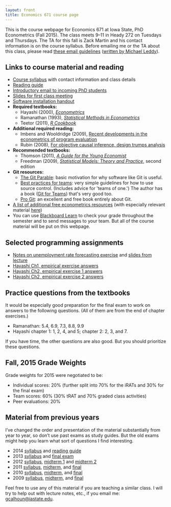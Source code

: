 ```yaml
---
layout: front
title: Economics 671 course page
---
```


This is the course webpage for Economics 671 at Iowa State, PhD
Econometrics (Fall 2015). The class meets 9–11 in Heady 272 on
Tuesdays and Thursdays. The TA for this fall is Zack Martin and
his contact information is on the course syllabus.
Before emailing me or the TA about this class, please read [these
email guidelines](../dl/email) ([written by Michael Leddy][leddy]).

[Blackboard Learn]: https://bb.its.iastate.edu
[leddy]: http://mleddy.blogspot.com/2005/01/how-to-e-mail-professor.html

Links to course material and reading
----------------------------------------------------------------------

* [Course syllabus](syllabus-2015.pdf) with contact information and
  class details
* [Reading guide](readingguide-2015.pdf)
* [Introductory email to incoming PhD students](/blog/intro-phd-email)
* [Slides for first class meeting](intro-2015.pdf)
* [Software installation handout](software-installation.pdf)
* **Required textbooks:**
  * Hayashi (2000), *[Econometrics][Ha00]*
  * Ramanathan (1993), *[Statistical Methods in Econometrics][Ra93]*
  * Teetor (2011), *[R Cookbook][Te11]*
* **Additional required reading:**
  * Imbens and Wooldridge (2009), [Recent developments in the econometrics of
    program evaluation][IW09]
  * Rubin (2008), [For objective causal inference, design trumps analysis][Ru08]
* **Recommended textbooks:**
  * Thomson (2011), *[A Guide for the Young Economist][Th11]*
  * Freedman (2009), *[Statistical Models: Theory and Practice][Fr09]*,
    second edition
* **Git resources:**
  * [The Git Parable][Pr09]: basic motivation for why software like Git
    is useful.
  * [Best practices for teams][GFT]: very simple guidelines for how to
    use source control. (Includes advice for 'teams of one.') The author
    has a book ([Git for Teams][GFT2]) that's very good too.
  * [Pro Git][CS14]: an excellent and free book entirely about Git.
* [A list of additional free econometrics resources][EFLP] (with especially
  relevant material [here][EFLP2])
* You can use [Blackboard Learn][] to check your grade throughout the
  semester and to send messages to your team. But all of the course
  material will be put on this webpage.

[Ha00]: http://press.princeton.edu/titles/6946.html
[Ra93]: http://www.worldcat.org/oclc/786257362
[Te11]: http://shop.oreilly.com/product/9780596809164.do
[IW09]: https://www.aeaweb.org/articles.php?doi=10.1257/jel.47.1.5
[Ru08]: https://projecteuclid.org/euclid.aoas/1223908042
[Th11]: http://mitpress.mit.edu/books/guide-young-economist-0
[Fr09]: http://www.stat.berkeley.edu/~census
[EFLP]: http://www.econometricslibrary.org
[EFLP2]: http://www.econometricslibrary.org/#core
[Pr09]: http://tom.preston-werner.com/2009/05/19/the-git-parable.html
[GFT]: http://www.gitforteams.com/resources/best-practices-team.html
[GFT2]: http://shop.oreilly.com/product/0636920034520.do
[CS14]: http://git-scm.com/book/en/v2

Selected programming assignments
--------------------------------

* [Notes on unemployment rate forecasting exercise](instructions.html)
  and [slides from lecture](forecasting-slides.pdf)
* [Hayashi Ch1, empirical exercise answers](4-Hayashi-answers.html)
* [Hayashi Ch2, empirical exercise 1 answers](5-Hayashi-answers-1.html)
* [Hayashi Ch2, empirical exercise 2 answers](5-Hayashi-answers-2.html)


Practice questions from the textbooks
----------------------------------------------------------------------

It would be especially good preparation for the final exam to work on answers
to the following questions. (All of them are from the end of chapter exercises.)

* Ramanathan: 5.4, 6.9, 7.3, 8.8, 9.9
* Hayashi chapter 1: 1, 2, 4, and 5; chapter 2: 2, 3, and 7.

If you have time, the other questions are also good. But you should prioritize
these questions.

Fall, 2015 Grade Weights
----------------------------------------------------------------------

Grade weights for 2015 were negotiated to be:

* Individual scores: 20% (further split into 70% for the iRATs and 30%
  for the final exam)
* Team scores: 60% (30% tRAT and 70% graded class activities)
* Peer evaluations: 20%

Material from previous years
----------------------------------------------------------------------

I’ve changed the order and presentation of the material substantially
from year to year, so don’t use past exams as study guides. But the
old exams might help you learn what sort of questions I find
interesting.

* 2014 [syllabus](syllabus-2014.pdf) and [reading guide](readingguide-2014.pdf)
* 2013 [syllabus](syllabus-2013) and [final exam](test-final-2013.pdf)
* 2012 [syllabus](syllabus-2012),
  [midterm 1](test1-2012.pdf) and
  [midterm 2](test2-2012.pdf)
* 2011 [syllabus](syllabus-2011.pdf),
  [midterm](test1-2011.pdf), and
  [final](test-final-2011.pdf)
* 2010 [syllabus](syllabus-2010.pdf),
  [midterm](test1-2010.pdf), and
  [final](test-final-2010.pdf)
* 2009 [syllabus](syllabus-2009.pdf),
  [midterm](test1-2009.pdf), and
  [final](test-final-2009.pdf)

Feel free to use any of this material if you are teaching a similar
class. I will try to help out with lecture notes, etc., if you email
me: <gcalhoun@iastate.edu>.

[CC]: http://creativecommons.org/licenses/by-sa/3.0/
